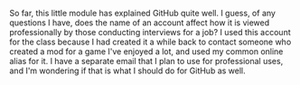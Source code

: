 So far, this little module has explained GitHub quite well. 
I guess, of any questions I have, does the name of an account affect how it is viewed professionally by those conducting interviews for a job? I used this account for the class because I had created it a while back to contact someone who created a mod 
for a game I've enjoyed a lot, and used my common online alias for it. I have a separate email that I plan to use for professional uses, and I'm wondering if that is what I should do for GitHub as well.

